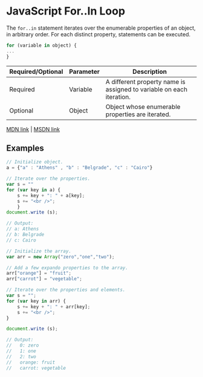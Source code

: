 # JavaScript For..In Loop

The `for..in` statement iterates over the enumerable properties of an object, in arbitrary order. For each distinct property, statements can be executed.

```javascript
for (variable in object) {
...
}
```

| Required/Optional | Parameter | Description                                                          |
|-------------------|-----------|----------------------------------------------------------------------|
| Required          | Variable  | A different property name is assigned to variable on each iteration. |
| Optional          | Object    | Object whose enumerable properties are iterated.                     |

[MDN link](https://developer.mozilla.org/en-US/docs/Web/JavaScript/Reference/Statements/for...in) | [MSDN link](https://msdn.microsoft.com/library/55wb2d34.aspx)

## Examples

```javascript
// Initialize object.
a = {"a" : "Athens" , "b" : "Belgrade", "c" : "Cairo"}

// Iterate over the properties.
var s = ""
for (var key in a) {
    s += key + ": " + a[key];
    s += "<br />";
    }
document.write (s);

// Output:
// a: Athens
// b: Belgrade
// c: Cairo
```

```javascript
// Initialize the array.
var arr = new Array("zero","one","two");

// Add a few expando properties to the array.
arr["orange"] = "fruit";
arr["carrot"] = "vegetable";

// Iterate over the properties and elements.
var s = "";
for (var key in arr) {
    s += key + ": " + arr[key];
    s += "<br />";
}

document.write (s);

// Output:
//   0: zero
//   1: one
//   2: two
//   orange: fruit
//   carrot: vegetable
```
